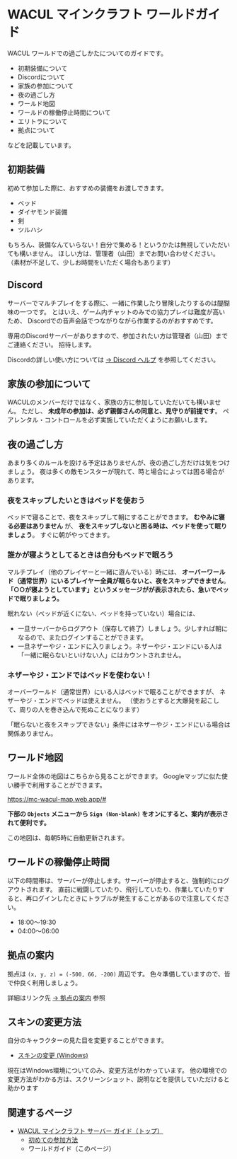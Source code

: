 # WACUL マインクラフト ワールドガイド

WACUL ワールドでの過ごしかたについてのガイドです。

- 初期装備について
- Discordについて
- 家族の参加について
- 夜の過ごし方
- ワールド地図
- ワールドの稼働停止時間について
- エリトラについて
- 拠点について

などを記載しています。

## 初期装備

初めて参加した際に、おすすめの装備をお渡しできます。

- ベッド
- ダイヤモンド装備
- 剣
- ツルハシ

もちろん、装備なんていらない！自分で集める！というかたは無視していただいても構いません。
ほしい方は、管理者（山田）までお問い合わせください。
（素材が不足して、少しお時間をいただく場合もあります）

## Discord

サーバーでマルチプレイをする際に、一緒に作業したり冒険したりするのは醍醐味の一つです。
とはいえ、ゲーム内チャットのみでの協力プレイは難度が高いため、
Discordでの音声会話でつながりながら作業するのがおすすめです。

専用のDiscordサーバーがありますので、参加されたい方は管理者（山田）までご連絡ください。
招待します。

Discordの詳しい使い方については <a href="https://support.discord.com/hc/ja" target="_blank">→ Discord ヘルプ</a> を参照してください。

## 家族の参加について

WACULのメンバーだけではなく、家族の方に参加していただいても構いません。
ただし、 **未成年の参加は、必ず親御さんの同意と、見守りが前提です**。
ペアレンタル・コントロールを必ず実施していただくようにお願いします。

## 夜の過ごし方

あまり多くのルールを設ける予定はありませんが、夜の過ごし方だけは気をつけましょう。
夜は多くの敵モンスターが現れて、時と場合によっては困る場合があります。

### 夜をスキップしたいときはベッドを使おう

ベッドで寝ることで、夜をスキップして朝にすることができます。
**むやみに寝る必要はありません** が、 **夜をスキップしないと困る時は、ベッドを使って眠りましょう**。
すぐに朝がやってきます。

### 誰かが寝ようとしてるときは自分もベッドで眠ろう

マルチプレイ（他のプレイヤーと一緒に遊んでいる）時には、 **オーバーワールド（通常世界）にいるプレイヤー全員が眠らないと、夜をスキップできません**。
**「○○が寝ようとしています」というメッセージがが表示されたら、急いでベッドで眠りましょう。**

眠れない（ベッドが近くにない、ベッドを持っていない）場合には、

- 一旦サーバーからログアウト（保存して終了）しましょう。少しすれば朝になるので、またログインすることができます。
- 一旦ネザーやジ・エンドに入りましょう。ネザーやジ・エンドにいる人は「一緒に眠らないといけない人」にはカウントされません。

### ネザーやジ・エンドではベッドを使わない！

オーバーワールド（通常世界）にいる人はベッドで眠ることができますが、
ネザーやジ・エンドでベッドは使えません。 （使おうとすると大爆発を起こして、周りの人を巻き込んで死ぬことになります）

「眠らないと夜をスキップできない」条件にはネザーやジ・エンドにいる場合は関係ありません。

## ワールド地図

ワールド全体の地図はこちらから見ることができます。
Googleマップに似た使い勝手で利用することができます。

https://mc-wacul-map.web.app/#

**下部の `Objects` メニューから `Sign (Non-blank)` をオンにすると、案内が表示されて便利です。**

この地図は、毎朝5時に自動更新されます。

## ワールドの稼働停止時間

以下の時間帯は、サーバーが停止します。サーバーが停止すると、強制的にログアウトされます。
直前に戦闘していたり、飛行していたり、作業していたりすると、再ログインしたときにトラブルが発生することがあるので注意してください。

- 18:00〜19:30
- 04:00〜06:00

## 拠点の案内

拠点は `(x, y, z) = (-500, 66, -200)` 周辺です。
色々準備していますので、皆で仲良く利用しましょう。

詳細はリンク先 [→ 拠点の案内](./mc-wacul-hq) 参照

## スキンの変更方法

自分のキャラクターの見た目を変更することができます。

- [スキンの変更 (Windows)](./mc-wacul-skin-windows)

現在はWindows環境についてのみ、変更方法がわかっています。
他の環境での変更方法がわかる方は、スクリーンショット、説明などを提供していただけると助かります

## 関連するページ

- [WACUL マインクラフト サーバー ガイド（トップ）](./mc-wacul)
    - [初めての参加方法](./mc-wacul-entry)
    - ワールドガイド（このページ）
